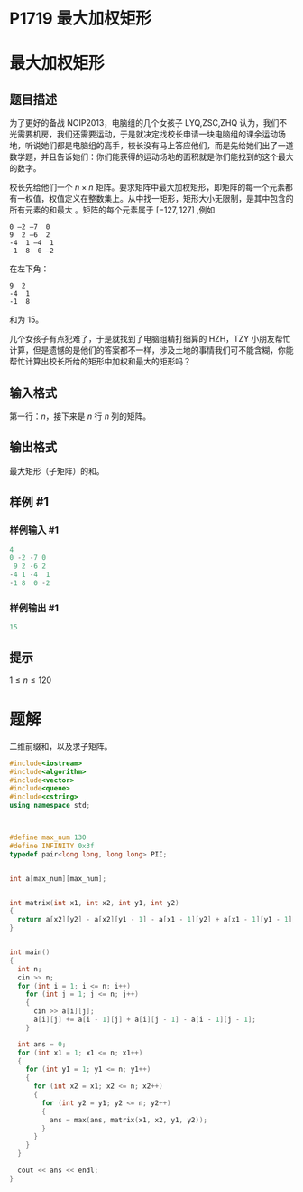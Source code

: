 # P1719 最大加权矩形

# 最大加权矩形

## 题目描述

为了更好的备战 NOIP2013，电脑组的几个女孩子 LYQ,ZSC,ZHQ 认为，我们不光需要机房，我们还需要运动，于是就决定找校长申请一块电脑组的课余运动场地，听说她们都是电脑组的高手，校长没有马上答应他们，而是先给她们出了一道数学题，并且告诉她们：你们能获得的运动场地的面积就是你们能找到的这个最大的数字。

校长先给他们一个 $n\times n$ 矩阵。要求矩阵中最大加权矩形，即矩阵的每一个元素都有一权值，权值定义在整数集上。从中找一矩形，矩形大小无限制，是其中包含的所有元素的和最大 。矩阵的每个元素属于 $[-127,127]$ ,例如

```text
0 –2 –7  0 
9  2 –6  2
-4  1 –4  1 
-1  8  0 –2
```

在左下角：

```text
9  2
-4  1
-1  8
```

和为 $15$。

几个女孩子有点犯难了，于是就找到了电脑组精打细算的 HZH，TZY 小朋友帮忙计算，但是遗憾的是他们的答案都不一样，涉及土地的事情我们可不能含糊，你能帮忙计算出校长所给的矩形中加权和最大的矩形吗？

## 输入格式

第一行：$n$，接下来是 $n$ 行 $n$ 列的矩阵。

## 输出格式

最大矩形（子矩阵）的和。

## 样例 #1

### 样例输入 #1

```c++
4
0 -2 -7 0
 9 2 -6 2
-4 1 -4  1 
-1 8  0 -2
```

### 样例输出 #1

```c++
15
```

## 提示

$1 \leq n\le 120$

# 题解

二维前缀和，以及求子矩阵。

```c++
#include<iostream>
#include<algorithm>
#include<vector>
#include<queue>
#include<cstring>
using namespace std;



#define max_num 130
#define INFINITY 0x3f   
typedef pair<long long, long long> PII;


int a[max_num][max_num];


int matrix(int x1, int x2, int y1, int y2)
{
  return a[x2][y2] - a[x2][y1 - 1] - a[x1 - 1][y2] + a[x1 - 1][y1 - 1];
}


int main()
{
  int n;
  cin >> n;
  for (int i = 1; i <= n; i++)
    for (int j = 1; j <= n; j++)
    {
      cin >> a[i][j];
      a[i][j] += a[i - 1][j] + a[i][j - 1] - a[i - 1][j - 1];
    }

  int ans = 0;
  for (int x1 = 1; x1 <= n; x1++)
  {
    for (int y1 = 1; y1 <= n; y1++)
    {
      for (int x2 = x1; x2 <= n; x2++)
      {
        for (int y2 = y1; y2 <= n; y2++)
        {
          ans = max(ans, matrix(x1, x2, y1, y2));
        }
      }
    }
  }
  
  cout << ans << endl;
}
```
